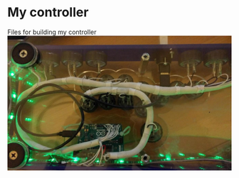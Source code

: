 
# My controller
Files for building my controller
![Hitbox](https://github.com/NelsonG6/CustomHitboxes/blob/master/Images/Controller%20back.jpg?raw=true)
